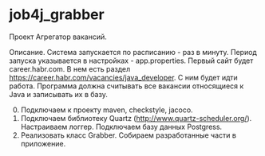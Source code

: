 # job4j_grabber
Проект Агрегатор вакансий.

Описание.
Система запускается по расписанию - раз в минуту. Период запуска указывается в настройках - app.properties.
Первый сайт будет career.habr.com. В нем есть раздел https://career.habr.com/vacancies/java_developer.
С ним будет идти работа. Программа должна считывать все вакансии относящиеся к Java и записывать их в базу.

0. Подключаем к проекту maven, checkstyle, jacoco.
1. Подключаем библиотеку Quartz (http://www.quartz-scheduler.org/). Настраиваем логгер. Подключаем базу данных Postgress.
2. Реализовать класс Grabber. Собираем разработанные части в приложение.